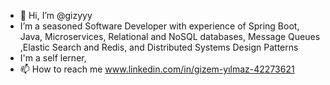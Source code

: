 - 👋 Hi, I’m @gizyyy
- I’m a seasoned Software Developer with experience of Spring Boot, Java, Microservices, Relational and NoSQL databases, Message Queues ,Elastic Search and Redis, and Distributed Systems Design Patterns
- I'm a self lerner, 
- 📫 How to reach me www.linkedin.com/in/gizem-yılmaz-42273621


<!---
gizyyy/gizyyy is a ✨ special ✨ repository because its `README.md` (this file) appears on your GitHub profile.
You can click the Preview link to take a look at your changes.
--->
